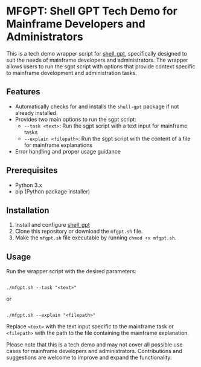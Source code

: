# MFGPT: Shell GPT Tech Demo for Mainframe Developers and Administrators

This is a tech demo wrapper script for [shell_gpt](https://github.com/TheR1D/shell_gpt), specifically designed to suit the needs of mainframe developers and administrators. The wrapper allows users to run the sgpt script with options that provide context specific to mainframe development and administration tasks.

## Features

- Automatically checks for and installs the `shell-gpt` package if not already installed
- Provides two main options to run the sgpt script:
  - `--task <text>`: Run the sgpt script with a text input for mainframe tasks
  - `--explain <filepath>`: Run the sgpt script with the content of a file for mainframe explanations
- Error handling and proper usage guidance

## Prerequisites

- Python 3.x
- pip (Python package installer)

## Installation

1. Install and configure [shell_gpt](https://github.com/TheR1D/shell_gpt)
2. Clone this repository or download the `mfgpt.sh` file.
3. Make the `mfgpt.sh` file executable by running `chmod +x mfgpt.sh`.

## Usage

Run the wrapper script with the desired parameters:


```

./mfgpt.sh --task "<text>"

```

or


```

./mfgpt.sh --explain "<filepath>"

```

Replace `<text>` with the text input specific to the mainframe task or `<filepath>` with the path to the file containing the mainframe explanation.

Please note that this is a tech demo and may not cover all possible use cases for mainframe developers and administrators. Contributions and suggestions are welcome to improve and expand the functionality.


